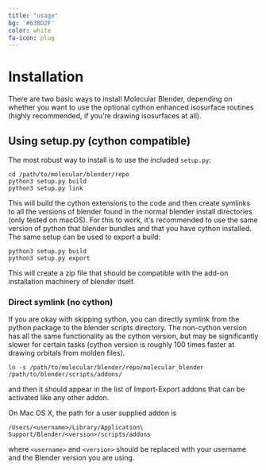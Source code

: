 ```yaml
---
title: "usage"
bg: '#63BD2F'
color: white
fa-icon: plug
---
```


# Installation
There are two basic ways to install Molecular Blender, depending on whether you
want to use the optional cython enhanced isosurface routines (highly recommended,
if you're drawing isosurfaces at all).

## Using setup.py (cython compatible)
The most robust way to install is to use the included `setup.py`:

    cd /path/to/molecular/blender/repo
    python3 setup.py build
    python3 setup.py link

This will build the cython extensions to the code and then create symlinks to all
the versions of blender found in the normal blender install directories (only tested on macOS).
For this to work, it's recommended to use the same version of python
that blender bundles and that you have cython installed.
The same setup can be used to export a build:

    python3 setup.py build
    python3 setup.py export

This will create a zip file that should be compatible with the add-on installation
machinery of blender itself.

### Direct symlink (no cython)
If you are okay with skipping sython, you can directly symlink from the python
package to the blender scripts directory. The non-cython version has all the same
functionality as the cython version, but may be significantly slower for certain
tasks (cython version is roughly 100 times faster at drawing orbitals from molden
files).

    ln -s /path/to/molecular/blender/repo/molecular_blender /path/to/blender/scripts/addons/

and then it should appear in the list of Import-Export addons that can be
activated like any other addon.

On Mac OS X, the path for a user supplied addon is

    /Users/<username>/Library/Application\ Support/Blender/<version>/scripts/addons

where `<username>` and `<version>` should be replaced with your username and the
Blender version you are using.
